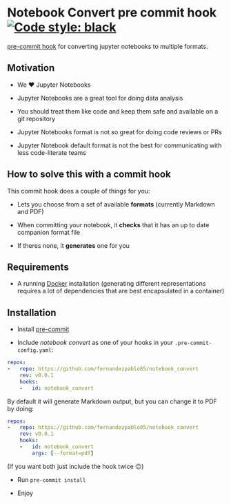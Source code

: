 # Notebook Convert pre commit hook [![Code style: black](https://img.shields.io/badge/code%20style-black-000000.svg)](https://github.com/psf/black)

[pre-commit hook](https://pre-commit.com/) for converting jupyter notebooks to multiple formats.

## Motivation

- We ❤️ Jupyter Notebooks

- Jupyter Notebooks are a great tool for doing data analysis

- You should treat them like code and keep them safe and available on a git repository

- Jupyter Notebooks format is not so great for doing code reviews or PRs

- Jupyter Notebook default format is not the best for communicating with less code-literate teams

## How to solve this with a commit hook

This commit hook does a couple of things for you:

- Lets you choose from a set of available __formats__ (currently Markdown and PDF)

- When committing your notebook, it __checks__ that it has an up to date companion format file

- If theres none, it __generates__ one for you

## Requirements

- A running [Docker](https://www.docker.com/) installation (generating different representations requires a lot of dependencies that are best encapsulated in a container)

## Installation

- Install [pre-commit](https://pre-commit.com/)

- Include _notebook convert_ as one of your hooks in your `.pre-commit-config.yaml`:

```yaml
repos:
-   repo: https://github.com/fernandezpablo85/notebook_convert
    rev: v0.0.1
    hooks:
    -   id: notebook_convert
```

By default it will generate Markdown output, but you can change it to PDF by doing:

```yaml
repos:
-   repo: https://github.com/fernandezpablo85/notebook_convert
    rev: v0.0.1
    hooks:
    -   id: notebook_convert
        args: [--format=pdf]
```

(If you want both just include the hook twice 🙃)

- Run `pre-commit install`

- Enjoy
